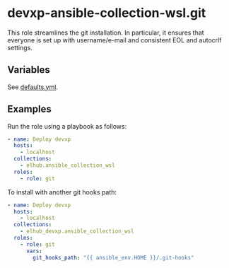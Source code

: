 # devxp-ansible-collection-wsl.git

This role streamlines the git installation. In particular, it ensures that everyone is set up with username/e-mail
and consistent EOL and autocrlf settings.

## Variables

See [defaults.yml](https://github.com/elhub/devxp-ansible-collection-wsl/blob/main/roles/git/defaults/main.yml).

## Examples

Run the role using a playbook as follows:

```yaml
- name: Deploy devxp
  hosts:
    - localhost
  collections:
    - elhub.ansible_collection_wsl
  roles:
    - role: git
```

To install with another git hooks path:

```yaml
- name: Deploy devxp
  hosts:
    - localhost
  collections:
    - elhub_devxp.ansible_collection_wsl
  roles:
    - role: git
      vars:
        git_hooks_path: "{{ ansible_env.HOME }}/.git-hooks"
```
